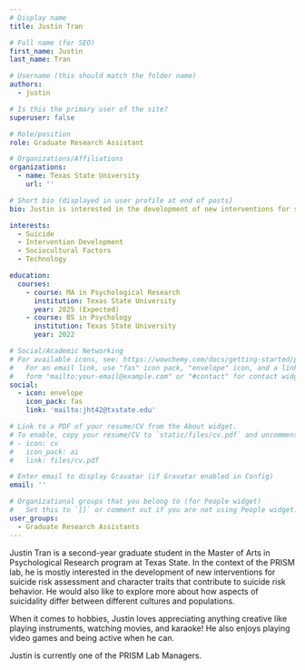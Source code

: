 ```yaml
---
# Display name
title: Justin Tran

# Full name (for SEO)
first_name: Justin
last_name: Tran

# Username (this should match the folder name)
authors:
  - justin

# Is this the primary user of the site?
superuser: false

# Role/position
role: Graduate Research Assistant

# Organizations/Affiliations
organizations:
  - name: Texas State University
    url: ''

# Short bio (displayed in user profile at end of posts)
bio: Justin is interested in the development of new interventions for suicide risk assessment and character traits that contribute to suicide risk behavior. He would also like to explore more about how aspects of suicidality differ between different cultures and populations.

interests:
  - Suicide
  - Intervention Development
  - Sociocultural Factors
  - Technology

education:
  courses:
    - course: MA in Psychological Research
      institution: Texas State University
      year: 2025 (Expected)
    - course: BS in Psychology
      institution: Texas State University
      year: 2022

# Social/Academic Networking
# For available icons, see: https://wowchemy.com/docs/getting-started/page-builder/#icons
#   For an email link, use "fas" icon pack, "envelope" icon, and a link in the
#   form "mailto:your-email@example.com" or "#contact" for contact widget.
social:
  - icon: envelope
    icon_pack: fas
    link: 'mailto:jht42@txstate.edu'

# Link to a PDF of your resume/CV from the About widget.
# To enable, copy your resume/CV to `static/files/cv.pdf` and uncomment the lines below.
# - icon: cv
#   icon_pack: ai
#   link: files/cv.pdf

# Enter email to display Gravatar (if Gravatar enabled in Config)
email: ''

# Organizational groups that you belong to (for People widget)
#   Set this to `[]` or comment out if you are not using People widget.
user_groups:
  - Graduate Research Assistants
---
```


Justin Tran is a second-year graduate student in the Master of Arts in Psychological Research program at Texas State. In the context of the PRISM lab, he is mostly interested in the development of new interventions for suicide risk assessment and character traits that contribute to suicide risk behavior. He would also like to explore more about how aspects of suicidality differ between different cultures and populations. 

When it comes to hobbies, Justin loves appreciating anything creative like playing instruments, watching movies, and karaoke! He also enjoys playing video games and being active when he can.

Justin is currently one of the PRISM Lab Managers.
